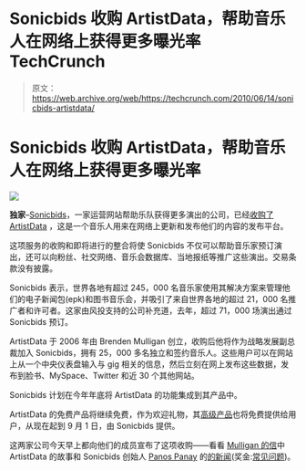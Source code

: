 # Sonicbids 收购 ArtistData，帮助音乐人在网络上获得更多曝光率 TechCrunch

> 原文：<https://web.archive.org/web/https://techcrunch.com/2010/06/14/sonicbids-artistdata/>

# Sonicbids 收购 ArtistData，帮助音乐人在网络上获得更多曝光率

![](img/85ed971a16b0626373fa49c4361f3db3.png)

**独家**–[Sonicbids](https://web.archive.org/web/20221209234913/http://www.sonicbids.com/)，一家运营网站帮助乐队获得更多演出的公司，已经[收购了](https://web.archive.org/web/20221209234913/http://www.sonicbids.com/marketingAds/ArtistData.aspx) [ArtistData](https://web.archive.org/web/20221209234913/http://www.artistdata.com/us/) ，这是一个音乐人用来在网络上更新和发布他们的内容的发布平台。

这项服务的收购和即将进行的整合将使 Sonicbids 不仅可以帮助音乐家预订演出，还可以向粉丝、社交网络、音乐会数据库、当地报纸等推广这些演出。交易条款没有披露。

Sonicbids 表示，世界各地有超过 245，000 名音乐家使用其解决方案来管理他们的电子新闻包(epk)和图书音乐会，并吸引了来自世界各地的超过 21，000 名推广者和许可者。这家由风投支持的公司补充道，去年，超过 71，000 场演出通过 Sonicbids 预订。

ArtistData 于 2006 年由 Brenden Mulligan 创立，收购后他将作为战略发展副总裁加入 Sonicbids，拥有 25，000 多名独立和签约音乐人。这些用户可以在网站上从一个中央仪表盘输入与 gig 相关的信息，然后立刻在网上发布这些数据，发布到脸书、MySpace、Twitter 和近 30 个其他网站。

Sonicbids 计划在今年年底将 ArtistData 的功能集成到其产品中。

ArtistData 的免费产品将继续免费，作为欢迎礼物，其[高级产品](https://web.archive.org/web/20221209234913/http://www.artistdata.com/us/pricing)也将免费提供给用户，从现在起到 9 月 1 日，由 Sonicbids 提供。

这两家公司今天早上都向他们的成员宣布了这项收购——看看 [Mulligan 的信](https://web.archive.org/web/20221209234913/http://www.artistdata.com/us/sonicbids)中 ArtistData 的故事和 Sonicbids 创始人 [Panos Panay](https://web.archive.org/web/20221209234913/http://www.crunchbase.com/person/panos-panay) 的[的新闻](https://web.archive.org/web/20221209234913/http://panosbrew.sonicbids.com/artistdata/)(奖金:[常见问题](https://web.archive.org/web/20221209234913/http://artists.sonicbids.com/ics/support/default.asp?deptID=5453&task=knowledge&folderID=145))。